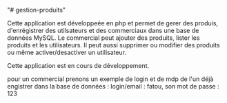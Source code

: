 "# gestion-produits"  

Cette application est développeée en php et permet de gerer des produis, d'enrégistrer des utilsateurs et des commerciaux dans une base de données MySQL.
Le commercial peut ajouter des produits, lister les produits et les utilisateurs. Il peut aussi supprimer ou modifier des produits ou même activer/desactiver un utilisateur.

Cette application est en cours de développement.

pour un commercial prenons un exemple de login et de mdp de l'un déjà engistrer dans la base de données : login/email :  fatou, son mot de passe : 123
